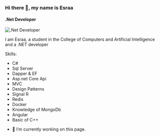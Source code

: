 ### Hi there 👋, my name is Esraa
#### .Net Developer
![.Net Developer](https://scontent.fcai21-3.fna.fbcdn.net/v/t1.6435-9/92995899_223451152419916_8119183022189707264_n.jpg?_nc_cat=100&ccb=1-7&_nc_sid=8bfeb9&_nc_ohc=YlFiBlH5ONAAX_qUv-9&_nc_ht=scontent.fcai21-3.fna&oh=00_AfChDF5XvrZWonK9gNmRj-IHeGzTHF7wIrbkmKIuMJ9I_g&oe=651AC21A)

I am Esraa, a student in the College of Computers and Artificial Intelligence and a .NET developer

Skills: 
*  C#
*  Sql Server
*  Dapper & EF
*  Asp.net Core Api
*  MVC
*  Design Patterns
*  Signal R
*  Redis
*  Docker
*  Knowledge of MongoDb
*  Angular
*  Basic of C++

- 🔭 I’m currently working on this page. 





<!--
**EsraaAseem/EsraaAseem** is a ✨ _special_ ✨ repository because its `README.md` (this file) appears on your GitHub profile.

Here are some ideas to get you started:

- 🔭 I’m currently working on ...
- 🌱 I’m currently learning ...
- 👯 I’m looking to collaborate on ...
- 🤔 I’m looking for help with ...
- 💬 Ask me about ...
- 📫 How to reach me: ...
- 😄 Pronouns: ...
- ⚡ Fun fact: ...
-->
